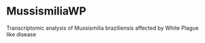 # MussismiliaWP
Transcriptomic analysis of Mussismilia braziliensis affected by White Plague like disease
